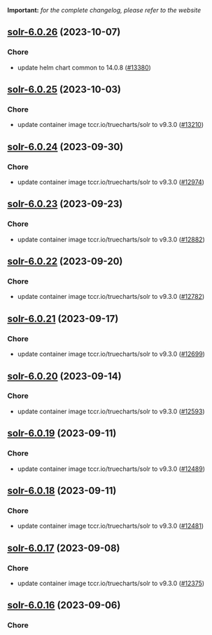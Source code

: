 **Important:**
*for the complete changelog, please refer to the website*




## [solr-6.0.26](https://github.com/truecharts/charts/compare/solr-6.0.25...solr-6.0.26) (2023-10-07)

### Chore

- update helm chart common to 14.0.8 ([#13380](https://github.com/truecharts/charts/issues/13380))
  
  


## [solr-6.0.25](https://github.com/truecharts/charts/compare/solr-6.0.24...solr-6.0.25) (2023-10-03)

### Chore

- update container image tccr.io/truecharts/solr to v9.3.0 ([#13210](https://github.com/truecharts/charts/issues/13210))
  
  


## [solr-6.0.24](https://github.com/truecharts/charts/compare/solr-6.0.23...solr-6.0.24) (2023-09-30)

### Chore

- update container image tccr.io/truecharts/solr to v9.3.0 ([#12974](https://github.com/truecharts/charts/issues/12974))
  
  


## [solr-6.0.23](https://github.com/truecharts/charts/compare/solr-6.0.22...solr-6.0.23) (2023-09-23)

### Chore

- update container image tccr.io/truecharts/solr to v9.3.0 ([#12882](https://github.com/truecharts/charts/issues/12882))
  
  


## [solr-6.0.22](https://github.com/truecharts/charts/compare/solr-6.0.21...solr-6.0.22) (2023-09-20)

### Chore

- update container image tccr.io/truecharts/solr to v9.3.0 ([#12782](https://github.com/truecharts/charts/issues/12782))
  
  


## [solr-6.0.21](https://github.com/truecharts/charts/compare/solr-6.0.20...solr-6.0.21) (2023-09-17)

### Chore

- update container image tccr.io/truecharts/solr to v9.3.0 ([#12699](https://github.com/truecharts/charts/issues/12699))
  
  


## [solr-6.0.20](https://github.com/truecharts/charts/compare/solr-6.0.19...solr-6.0.20) (2023-09-14)

### Chore

- update container image tccr.io/truecharts/solr to v9.3.0 ([#12593](https://github.com/truecharts/charts/issues/12593))
  
  


## [solr-6.0.19](https://github.com/truecharts/charts/compare/solr-6.0.18...solr-6.0.19) (2023-09-11)

### Chore

- update container image tccr.io/truecharts/solr to v9.3.0 ([#12489](https://github.com/truecharts/charts/issues/12489))
  
  


## [solr-6.0.18](https://github.com/truecharts/charts/compare/solr-6.0.17...solr-6.0.18) (2023-09-11)

### Chore

- update container image tccr.io/truecharts/solr to v9.3.0 ([#12481](https://github.com/truecharts/charts/issues/12481))
  
  


## [solr-6.0.17](https://github.com/truecharts/charts/compare/solr-6.0.16...solr-6.0.17) (2023-09-08)

### Chore

- update container image tccr.io/truecharts/solr to v9.3.0 ([#12375](https://github.com/truecharts/charts/issues/12375))
  
  


## [solr-6.0.16](https://github.com/truecharts/charts/compare/solr-6.0.15...solr-6.0.16) (2023-09-06)

### Chore

